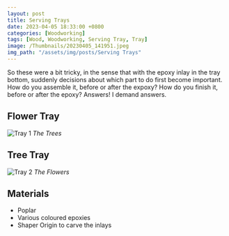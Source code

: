 ```yaml
---
layout: post
title: Serving Trays
date: 2023-04-05 18:33:00 +0800
categories: [Woodworking]
tags: [Wood, Woodworking, Serving Tray, Tray]
image: /Thumbnails/20230405_141951.jpeg
img_path: "/assets/img/posts/Serving Trays"
---
```


So these were a bit tricky, in the sense that with the epoxy inlay in the tray bottom, suddenly decisions about which part to do first become important.  How do you assemble it, before or after the expoxy?  How do you finish it, before or after the epoxy?  Answers!  I demand answers.

## Flower Tray

![Tray 1][Tray 1]
_The Trees_

## Tree Tray

![Tray 2][Tray 2]
_The Flowers_

## Materials

- Poplar
- Various coloured epoxies
- Shaper Origin to carve the inlays

[Tray 1]: 20230405_141951.jpeg
[Tray 2]: 20230405_141946.jpeg
